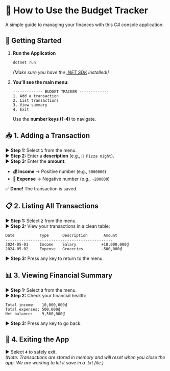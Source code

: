 # 📖 How to Use the Budget Tracker  

A simple guide to managing your finances with this C# console application.  

## 🏁 **Getting Started**  

1. **Run the Application**  
   ```bash
   dotnet run
   ```
   *(Make sure you have the [.NET SDK](https://dotnet.microsoft.com/download) installed!)*  

2. **You’ll see the main menu**:  
   ```
   ------------- BUDGET TRACKER -------------
   1. Add a transaction
   2. List transactions
   3. View summary
   4. Exit
   ```
   Use the **number keys (1-4)** to navigate.  

## 📥 **1. Adding a Transaction**  

▶ **Step 1:** Select **`1`** from the menu.  
▶ **Step 2:** Enter a **description** (e.g., `🍕 Pizza night`).  
▶ **Step 3:** Enter the **amount**:  
   - **💰 Income** → Positive number (e.g., `5000000`)  
   - **💸 Expense** → Negative number (e.g., `-200000`)  

✅ **Done!** The transaction is saved.  

## 📋 **2. Listing All Transactions**  

▶ **Step 1:** Select **`2`** from the menu.  
▶ **Step 2:** View your transactions in a clean table:  
   ```
   Date           Type      Description       Amount
   -----------------------------------------------
   2024-05-01     Income    Salary           +10,000,000₫  
   2024-05-02     Expense   Groceries        -500,000₫  
   ```
▶ **Step 3:** Press any key to return to the menu.  

## 📊 **3. Viewing Financial Summary**  

▶ **Step 1:** Select **`3`** from the menu.  
▶ **Step 2:** Check your financial health:  
   ```
   Total income:   10,000,000₫  
   Total expenses: 500,000₫  
   Net balance:    9,500,000₫  
   ```
▶ **Step 3:** Press any key to go back.

## 🚪 **4. Exiting the App**  

▶ Select **`4`** to safely exit.  
*(Note: Transactions are stored in memory and will reset when you close the app. We are working to let it save in a .txt file.)*
